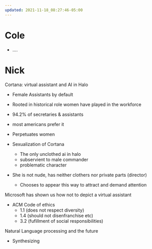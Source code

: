 ```yaml
---
updated: 2021-11-18_08:27:46-05:00
---
```

# Cole
* ....

# Nick
Cortana: virtual assistant and AI in Halo
* Female Assistants by default
* Rooted in historical role women have played in the workforce
* 94.2% of secretaries & assistants
* most americans prefer it
* Perpetuates women

* Sexualization of Cortana
	* The only unclothed ai in halo
	* subservient to male commander
	* problematic character

* She is not nude, has neither clothers nor private parts (director)
	* Chooses to appear this way to attract and demand attention

Microsoft has shown us how not to depict a virtual assistant

* ACM Code of ethics
	* 1.1 (does not respect diversity)
	* 1.4 (should not disenfranchise etc)
	* 3.2 (fufillment of social responsibilities)

Natural Language processing and the future
* Synthesizing 